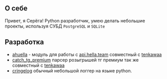 ## О себе

Привет, я Серёга! Python разработчик, умею делать небольшие проекты, используя СУБД `PostgreSQL` и `SQLite`

## Разработка
- [ahuella](https://github.com/tembz/ahuella) - модуль для работы с [api.hella.team](https://vk.com/hella_api) совместный с [tenkawaa](https://github.com/tenkawaa)
- [catch_tg_premium](https://github.com/tenkawaa/catch_tg_premium) парсер розыгрышей тг премиум так же совместный с [tenkawaa](https://github.com/tenkawaa)
- [cringelog](https://github.com/tembz/cringelog) обычный небольшой логгер на языке python.
<!--
**tembz/tembz** is a ✨ _special_ ✨ repository because its `README.md` (this file) appears on your GitHub profile.

Here are some ideas to get you started:

- 🔭 I’m currently working on ...
- 🌱 I’m currently learning ...
- 👯 I’m looking to collaborate on ...
- 🤔 I’m looking for help with ...
- 💬 Ask me about ...
- 📫 How to reach me: ...
- 😄 Pronouns: ...
- ⚡ Fun fact: ...
-->

